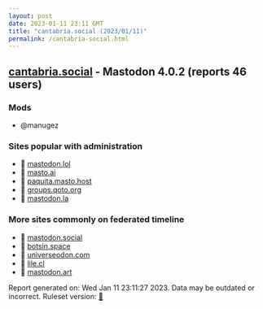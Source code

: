 ```yaml
---
layout: post
date: 2023-01-11 23:11 GMT
title: "cantabria.social (2023/01/11)"
permalink: /cantabria-social.html
---
```



## [cantabria.social](https://cantabria.social) - Mastodon 4.0.2 (reports 46 users)

### Mods
 * @manugez

### Sites popular with administration

* 🐘 [mastodon.lol](/mastodon-lol.html)
* 🐘 [masto.ai](/masto-ai.html)
* 🐘 [paquita.masto.host](/paquita-masto-host.html)
* 🐘 [groups.qoto.org](/groups-qoto-org.html)
* 🐘 [mastodon.la](/mastodon-la.html)

### More sites commonly on federated timeline

* 🐘 [mastodon.social](/mastodon-social.html)
* 🐘 [botsin.space](/botsin-space.html)
* 🐘 [universeodon.com](/universeodon-com.html)
* 🐘 [lile.cl](/lile-cl.html)
* 🐘 [mastodon.art](/mastodon-art.html)

Report generated on: Wed Jan 11 23:11:27 2023. Data may be outdated or incorrect.
Ruleset version: [🧁](/version-cupcake)
